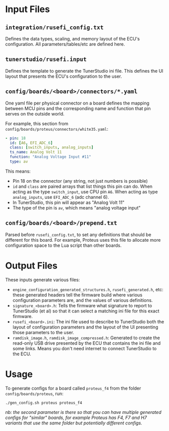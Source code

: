 
# Input Files

## `integration/rusefi_config.txt`

Defines the data types, scaling, and memory layout of the ECU's configuration. All parameters/tables/etc are defined here.

## `tunerstudio/rusefi.input`

Defines the template to generate the TunerStudio ini file. This defines the UI layout that presents the ECU's configuration to the user.

## `config/boards/<board>/connectors/*.yaml`

One yaml file per physical connector on a board defines the mapping between MCU pins and the corresponding name and function that pin serves on the outside world.

For example, this section from `config/boards/proteus/connectors/white35.yaml`:

```yaml
- pin: 18
  id: [A6, EFI_ADC_6]
  class: [switch_inputs, analog_inputs]
  ts_name: Analog Volt 11
  function: "Analog Voltage Input #11"
  type: av
```

This means:
- Pin 18 on the connector (any string, not just numbers is possible)
- `id` and `class` are paired arrays that list things this pin can do. When acting as the type `switch_input`, use CPU pin `A6`. When acting as type `analog_inputs`, use `EFI_ADC_6` (adc channel 6).
- In TunerStudio, this pin will appear as "Analog Volt 11"
- The type of the pin is `av`, which means "analog voltage input"

## `config/boards/<board>/prepend.txt`

Parsed before `rusefi_config.txt`, to set any definitions that should be different for this board. For example, Proteus uses this file to allocate more configuration space to the Lua script than other boards.


# Output Files

These inputs generate various files:
- `engine_configuration_generated_structures.h`, `rusefi_generated.h`, etc: these generated headers tell the firmware build where various configuration parameters are, and the values of various definitions.
- `signature_<board>.h`: Tells the firmware what signature to report to TunerStudio (et al) so that it can select a matching ini file for this exact firmware.
- `rusefi_<board>.ini`: The ini file used to describe to TunerStudio both the layout of configuration parameters and the layout of the UI presenting those parameters to the user.
- `ramdisk_image.h`, `ramdisk_image_compressed.h`: Generated to create the read-only USB drive presented by the ECU that contains the ini file and some links. Means you don't need internet to connect TunerStudio to the ECU.

# Usage

To generate configs for a board called `proteus_f4` from the folder `config/boards/proteus`, run:

`./gen_config.sh proteus proteus_f4`

_nb: the second parameter is there so that you can have multiple generated configs for "similar" boards, for example Proteus has F4, F7 and H7 variants that use the same folder but potentially different configs._
